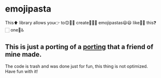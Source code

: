 # emojipasta
This:arrow_up: library allows you:point_right: to:blush::two_men_holding_hands::speak_no_evil: create:calling::calling::calling: emojipastas:smiley::smiley: like:triumph::grin: this❓🏻 one:triumph::wheelchair:

## This is just a porting of a [porting](https://github.com/DavideGalilei/emojipasta) that a friend of mine made.
The code is trash and was done just for fun, this thing is not optimized. Have fun with it!
